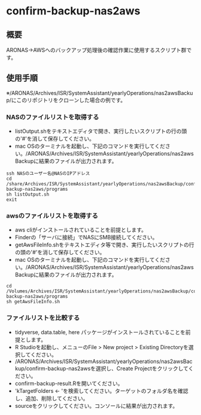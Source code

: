 # confirm-backup-nas2aws
## 概要
ARONAS->AWSへのバックアップ処理後の確認作業に使用するスクリプト群です。  
## 使用手順
※/ARONAS/Archives/ISR/SystemAssistant/yearlyOperations/nas2awsBackup/にこのリポジトリをクローンした場合の例です。 
### NASのファイルリストを取得する
- listOutput.shをテキストエディタで開き、実行したいスクリプトの行の頭の'#'を消して保存してください。
- mac OSのターミナルを起動し、下記のコマンドを実行してください。/ARONAS/Archives/ISR/SystemAssistant/yearlyOperations/nas2awsBackupに結果のファイルが出力されます。
```
ssh NASのユーザー名@NASのIPアドレス
cd /share/Archives/ISR/SystemAssistant/yearlyOperations/nas2awsBackup/confirm-backup-nas2aws/programs
sh listOutput.sh
exit
```
### awsのファイルリストを取得する
- aws cliがインストールされていることを前提とします。
- Finderの「サーバに接続」でNASにSMB接続してください。
- getAwsFileInfo.shをテキストエディタ等で開き、実行したいスクリプトの行の頭の'#'を消して保存してください。
- mac OSのターミナルを起動し、下記のコマンドを実行してください。/ARONAS/Archives/ISR/SystemAssistant/yearlyOperations/nas2awsBackupに結果のファイルが出力されます。
```
cd /Volumes/Archives/ISR/SystemAssistant/yearlyOperations/nas2awsBackup/confirm-backup-nas2aws/programs
sh getAwsFileInfo.sh
```
### ファイルリストを比較する
- tidyverse, data.table, here パッケージがインストールされていることを前提とします。
- R Studioを起動し、メニューのFile > New project > Existing Directoryを選択してください。
- /ARONAS/Archives/ISR/SystemAssistant/yearlyOperations/nas2awsBackup/confirm-backup-nas2awsを選択し、Create Projectをクリックしてください。
- confirm-backup-result.Rを開いてください。
- 'kTargetFolders <- 'を検索してください。ターゲットのフォルダ名を確認し、追加、削除してください。
- sourceをクリックしてください。コンソールに結果が出力されます。
